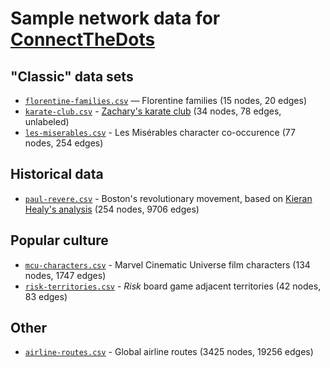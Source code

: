 # Sample network data for [ConnectTheDots](https://github.com/c4fcm/DataBasic/tree/connect-the-dots)
## "Classic" data sets
* [`florentine-families.csv`](https://github.com/s2tephen/network-data/blob/master/classic-data/florentine-families.csv) — Florentine families (15 nodes, 20 edges)
* [`karate-club.csv`](https://github.com/s2tephen/network-data/blob/master/classic-data/karate-club.csv) - [Zachary's karate club](https://en.wikipedia.org/wiki/Zachary%27s_karate_club) (34 nodes, 78 edges, unlabeled)
* [`les-miserables.csv`](https://github.com/s2tephen/network-data/blob/master/classic-data/les-miserables.csv) - Les Misérables character co-occurence (77 nodes, 254 edges)

## Historical data
* [`paul-revere.csv`](https://github.com/s2tephen/network-data/blob/master/historical-data/paul-revere.csv) - Boston's revolutionary movement, based on [Kieran Healy's analysis](https://kieranhealy.org/blog/archives/2013/06/09/using-metadata-to-find-paul-revere/) (254 nodes, 9706 edges)

## Popular culture
* [`mcu-characters.csv`](https://github.com/s2tephen/network-data/blob/master/pop-culture/mcu-characters.csv) - Marvel Cinematic Universe film characters (134 nodes, 1747 edges)
* [`risk-territories.csv`](https://github.com/s2tephen/network-data/blob/master/pop-culture/risk-territories.csv) - *Risk* board game adjacent territories (42 nodes, 83 edges)

## Other
* [`airline-routes.csv`](https://github.com/s2tephen/network-data/blob/master/other/airline-routes.csv) - Global airline routes (3425 nodes, 19256 edges)